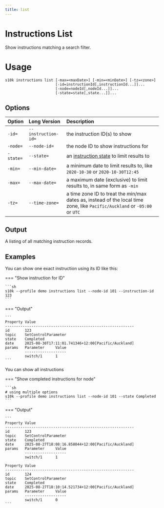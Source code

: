 ```yaml
---
title: list
---
```

# Instructions List

Show instructions matching a search filter.

# Usage

```
s10k instructions list [-max=<maxDate>] [-min=<minDate>] [-tz=<zone>]
                       [-id=instructionId[,instructionId...]]...
                       [-node=nodeId[,nodeId...]]...
					   [-state=state[,state...]]...
```

## Options

<div markdown="1" class="options-explicit-col-widths">

| Option | Long Version | Description |
|:-------|:-------------|:------------|
| `-id=` | `--instruction-id=` | the instruction ID(s) to show |
| `-node=` | `--node-id=` | the node ID to show instructions for |
| `-state=` | `--state=` | an [instruction state][instruction-states] to limit results to |
| `-min=` | `--min-date=` | a minimum date to limit results to, like `2020-10-30` or `2020-10-30T12:45` |
| `-max=` | `--max-date=` | a maximum date (exclusive) to limit results to, in same form as `-min` |
| `-tz=` | `--time-zone=` | a time zone ID to treat the min/max dates as, instead of the local time zone, like `Pacific/Auckland` or `-05:00` or `UTC` |

</div>

## Output

A listing of all matching instruction records.

## Examples

You can show one exact instruction using its ID like this:

=== "Show instruction for ID"

	```sh
	s10k --profile demo instructions list --node-id 101 --instruction-id 123
	```

=== "Output"

	```
	Property Value
	-----------------------------------------------------------
	id       123
	topic    SetControlParameter
	state    Completed
	date     2025-08-30T17:11:01.741346+12:00[Pacific/Auckland]
	params   Parameter     Value
	         -------------------
	         switch/1      1
	```

You can show all instructions

=== "Show completed instructions for node"

	```sh
	# using multiple options
	s10k --profile demo instructions list --node-id 101 --state Completed
	```

=== "Output"

	```
	Property Value
	-----------------------------------------------------------
	id       123
	topic    SetControlParameter
	state    Completed
	date     2025-08-27T18:08:16.858044+12:00[Pacific/Auckland]
	params   Parameter     Value
	         -------------------
	         switch/1      1

	Property Value
	-----------------------------------------------------------
	id       124
	topic    SetControlParameter
	state    Completed
	date     2025-08-27T18:10:14.521734+12:00[Pacific/Auckland]
	params   Parameter     Value
	         -------------------
	         switch/1      0
	```


[instruction-states]: https://github.com/SolarNetwork/solarnetwork/wiki/SolarUser-API-enumerated-types#node-instruction-state-type
